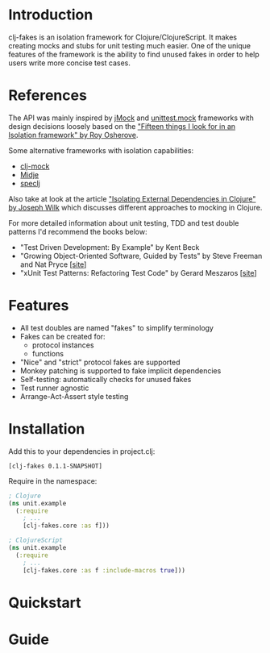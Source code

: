 # Introduction

clj-fakes is an isolation framework for Clojure/ClojureScript. It makes creating mocks and stubs for unit testing much easier.
One of the unique features of the framework is the ability to find unused fakes in order to help users write more concise test cases.
 
# References
The API was mainly inspired by [jMock](http://www.jmock.org/) and [unittest.mock](https://docs.python.org/3/library/unittest.mock.html) frameworks with
design decisions loosely based on the ["Fifteen things I look for in an Isolation framework" by Roy Osherove](http://osherove.com/blog/2013/11/23/fifteen-things-i-look-for-in-an-isolation-framework.html).

Some alternative frameworks with isolation capabilities:

* [clj-mock](https://github.com/EchoTeam/clj-mock)
* [Midje](https://github.com/marick/Midje)
* [speclj](https://github.com/slagyr/speclj)

Also take at look at the article ["Isolating External Dependencies in Clojure" by Joseph Wilk](http://blog.josephwilk.net/clojure/isolating-external-dependencies-in-clojure.html)
which discusses different approaches to mocking in Clojure.
 
For more detailed information about unit testing, TDD and test double patterns I'd recommend the books below:

* "Test Driven Development: By Example" by Kent Beck
* "Growing Object-Oriented Software, Guided by Tests" by Steve Freeman and Nat Pryce [[site](http://www.growing-object-oriented-software.com/)]
* "xUnit Test Patterns: Refactoring Test Code" by Gerard Meszaros [[site](http://xunitpatterns.com/)]

# Features
* All test doubles are named "fakes" to simplify terminology
* Fakes can be created for:
    * protocol instances
    * functions
* "Nice" and "strict" protocol fakes are supported
* Monkey patching is supported to fake implicit dependencies
* Self-testing: automatically checks for unused fakes
* Test runner agnostic
* Arrange-Act-Assert style testing

# Installation

Add this to your dependencies in project.clj:

```
[clj-fakes 0.1.1-SNAPSHOT]
```

Require in the namespace:

```clj
; Clojure
(ns unit.example
  (:require
    ; ...
    [clj-fakes.core :as f]))

; ClojureScript
(ns unit.example
  (:require
    ; ...
    [clj-fakes.core :as f :include-macros true]))
```

# Quickstart

# Guide


